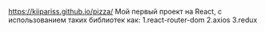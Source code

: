 https://kiipariss.github.io/pizza/
Мой первый проект на React, с использованием таких библиотек как: 
1.react-router-dom
2.axios
3.redux

